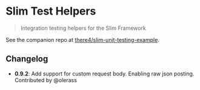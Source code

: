 # Slim Test Helpers
> Integration testing helpers for the Slim Framework

See the companion repo at [there4/slim-unit-testing-example][example].

[example]: https://github.com/there4/slim-unit-testing-example

## Changelog

* __0.9.2__: Add support for custom request body. Enabling raw json posting. Contributed by @olerass
